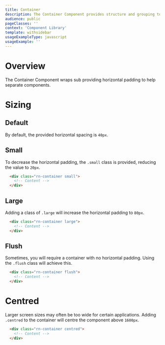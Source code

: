 ```yaml
---
title: Container
description: The Container Component provides structure and grouping to NELSON components.
audience: public
pageClasses: ''
context: 'Component Library'
template: withsidebar
usageExampleType: javascript
usageExample: ''
---
```


# Overview

The Container Component wraps sub providing horizontal padding to help separate components.

# Sizing

## Default

By default, the provided horizontal spacing is `40px`.

## Small

To decrease the horizontal padding, the `.small` class is provided, reducing the value to `20px`.

```html
  <div class="rn-container small">
    <!-- Content -->
  </div>
```

## Large

Adding a class of `.large` will increase the horizontal padding to `80px`.

```html
  <div class="rn-container large">
    <!-- Content -->
  </div>
```

## Flush

Sometimes, you will require a container with no horizontal padding. Using the `.flush` class will achieve this.

```html
  <div class="rn-container flush">
    <!-- Content -->
  </div>
```

# Centred

Larger screen sizes may often be too wide for certain applications. Adding `.centred` to the container will centre the component above `1600px`.

```html
  <div class="rn-container centred">
    <!-- Content -->
  </div>
```